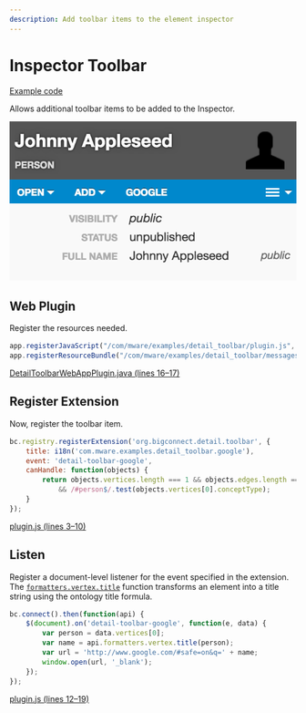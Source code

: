 ```yaml
---
description: Add toolbar items to the element inspector
---
```


# Inspector Toolbar

[Example code](https://github.com/mware-solutions/doc-examples/blob/master/extension-detail-toolbar)

Allows additional toolbar items to be added to the Inspector.

![](../../../../.gitbook/assets/image%20%2832%29.png)

## Web Plugin

Register the resources needed.

```javascript
app.registerJavaScript("/com/mware/examples/detail_toolbar/plugin.js", true);
app.registerResourceBundle("/com/mware/examples/detail_toolbar/messages.properties");
```

[DetailToolbarWebAppPlugin.java \(lines 16–17\)](https://github.com/mware-solutions/doc-examples/blob/master/extension-detail-toolbar/src/main/java/com/mware/examples/detail_toolbar/DetailToolbarWebAppPlugin.java#L16-L17)

## Register Extension

Now, register the toolbar item.

```javascript
bc.registry.registerExtension('org.bigconnect.detail.toolbar', {
    title: i18n('com.mware.examples.detail_toolbar.google'),
    event: 'detail-toolbar-google',
    canHandle: function(objects) {
        return objects.vertices.length === 1 && objects.edges.length === 0
            && /#person$/.test(objects.vertices[0].conceptType);
    }
});
```

[plugin.js \(lines 3–10\)](https://github.com/mware-solutions/doc-examples/blob/master/extension-detail-toolbar/src/main/resources/com/mware/examples/detail_toolbar/plugin.js#L3-L10)

## Listen

Register a document-level listener for the event specified in the extension. The [`formatters.vertex.title`](http://localhost/javascript/module-formatters.vertex.html#.title) function transforms an element into a title string using the ontology title formula.

```javascript
bc.connect().then(function(api) {
    $(document).on('detail-toolbar-google', function(e, data) {
        var person = data.vertices[0];
        var name = api.formatters.vertex.title(person);
        var url = 'http://www.google.com/#safe=on&q=' + name;
        window.open(url, '_blank');
    });
});
```

[plugin.js \(lines 12–19\)](https://github.com/mware-solutions/doc-examples/blob/master/extension-detail-toolbar/src/main/resources/com/mware/examples/detail_toolbar/plugin.js#L12-L19)

